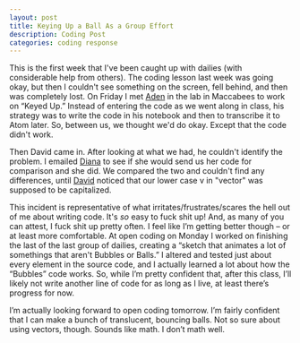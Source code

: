 ```yaml
---
layout: post
title: Keying Up a Ball As a Group Effort
description: Coding Post
categories: coding response
---
```

This is the first week that I've been caught up with dailies (with considerable help from others). The coding lesson last week was going okay, but then I couldn't see something on the screen, fell behind, and then was completely lost. On Friday I met [Aden](adenj86.github.io) in the lab in Maccabees to work on “Keyed Up.” Instead of entering the code as we went along in class, his strategy was to write the code in his notebook and then to transcribe it to Atom later. So, between us, we thought we'd do okay. Except that the code didn't work. 

Then David came in. After looking at what we had, he couldn't identify the problem. I emailed [Diana](dianarosenberger.github.io/) to see if she would send us her code for comparison and she did. We compared the two and couldn't find any differences, until [David](davidlnowak.github.io/) noticed that our lower case v in "vector" was supposed to be capitalized. 

This incident is representative of what irritates/frustrates/scares the hell out of me about writing code. It's *so* easy to fuck shit up! And, as many of you can attest, I fuck shit up pretty often. I feel like I’m getting better though – or at least more comfortable. At open coding on Monday I worked on finishing the last of the last group of dailies, creating a “sketch that animates a lot of somethings that aren't Bubbles or Balls.” I altered and tested just about every element in the source code, and I actually learned a lot about how the “Bubbles” code works. So, while I’m pretty confident that, after this class, I’ll likely not write another line of code for as long as I live, at least there’s progress for now.

I’m actually looking forward to open coding tomorrow. I’m fairly confident that I can make a bunch of translucent, bouncing balls. Not so sure about using vectors, though. Sounds like math. I don’t math well.
